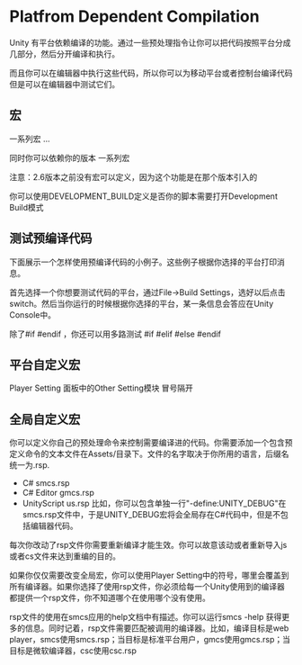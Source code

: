 # Platfrom Dependent Compilation
Unity 有平台依赖编译的功能。通过一些预处理指令让你可以把代码按照平台分成几部分，然后分开编译和执行。

而且你可以在编辑器中执行这些代码，所以你可以为移动平台或者控制台编译代码但是可以在编辑器中测试它们。

## 宏
一系列宏
...

同时你可以依赖你的版本
一系列宏

注意：2.6版本之前没有宏可以定义，因为这个功能是在那个版本引入的

你可以使用DEVELOPMENT_BUILD定义是否你的脚本需要打开Development Build模式

## 测试预编译代码
下面展示一个怎样使用预编译代码的小例子。这些例子根据你选择的平台打印消息。

首先选择一个你想要测试代码的平台，通过File->Build Settings，选好以后点击switch。然后当你运行的时候根据你选择的平台，某一条信息会答应在Unity Console中。

除了#if #endif ，你还可以用多路测试 #if #elif #else #endif

## 平台自定义宏
Player Setting 面板中的Other Setting模块
冒号隔开

## 全局自定义宏
你可以定义你自己的预处理命令来控制需要编译进的代码。你需要添加一个包含预定义命令的文本文件在Assets/目录下。文件的名字取决于你所用的语言，后缀名统一为.rsp.
* C# smcs.rsp
* C# Editor gmcs.rsp
* UnityScript us.rsp
比如，你可以包含单独一行"-define:UNITY_DEBUG"在smcs.rsp文件中，于是UNITY_DEBUG宏将会全局存在C#代码中，但是不包括编辑器代码。

每次你改动了rsp文件你需要重新编译才能生效。你可以故意该动或者重新导入js或者cs文件来达到重编的目的。

如果你仅仅需要改变全局宏，你可以使用Player Setting中的符号，哪里会覆盖到所有编译器。如果你选择了使用rsp文件，你必须给每一个Unity使用到的编译器都提供一个rsp文件，你不知道哪个在使用哪个没有使用。

rsp文件的使用在smcs应用的help文档中有描述。你可以运行smcs -help 获得更多的信息。同时记着，rsp文件需要匹配被调用的编译器。比如，编译目标是web player，smcs使用smcs.rsp；当目标是标准平台用户，gmcs使用gmcs.rsp；当目标是微软编译器，csc使用csc.rsp
